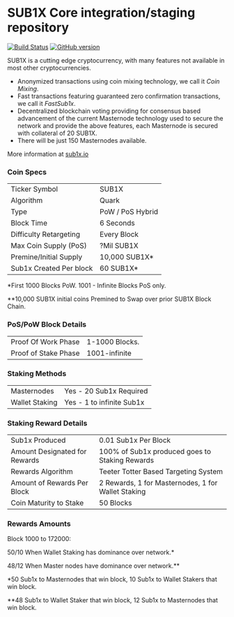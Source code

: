 SUB1X Core integration/staging repository
=====================================

[![Build Status](https://travis-ci.org/SUB1X-Project/SUB1X.svg?branch=master)](https://travis-ci.org/SUB1X-Project/SUB1X) [![GitHub version](https://badge.fury.io/gh/SUB1X-Project%2FSUB1X.svg)](https://badge.fury.io/gh/SUB1X-Project%2FSUB1X)

SUB1X is a cutting edge cryptocurrency, with many features not available in most other cryptocurrencies.
- Anonymized transactions using coin mixing technology, we call it _Coin Mixing_.
- Fast transactions featuring guaranteed zero confirmation transactions, we call it _FastSub1x_.
- Decentralized blockchain voting providing for consensus based advancement of the current Masternode
  technology used to secure the network and provide the above features, each Masternode is secured
  with collateral of 20 SUB1X.
- There will be just 150 Masternodes available.

More information at [sub1x.io](http://www.sub1x.io)

### Coin Specs
<table>
<tr><td>Ticker Symbol</td><td>SUB1X</td></tr>
<tr><td>Algorithm</td><td>Quark</td></tr>
<tr><td>Type</td><td>PoW / PoS Hybrid</td></tr>
<tr><td>Block Time</td><td>6 Seconds</td></tr>
<tr><td>Difficulty Retargeting</td><td>Every Block</td></tr>
<tr><td>Max Coin Supply (PoS)</td><td>?Mil SUB1X</td></tr>
<tr><td>Premine/Initial Supply</td><td>10,000 SUB1X*</td></tr>
<tr><td>Sub1x Created Per block</td><td>60 SUB1X*</td></tr>
</table>

*First 1000 Blocks PoW. 1001 - Infinite Blocks PoS only.

**10,000 SUB1X initial coins Premined to Swap over prior SUB1X Block Chain.

### PoS/PoW Block Details
<table>
<tr><td>Proof Of Work Phase</td><td>1-1000 Blocks.</td></tr>
<tr><td>Proof of Stake Phase</td><td>1001-infinite</td></tr>
</table>

### Staking Methods
<table>
<tr><td>Masternodes</td><td>Yes - 20 Sub1x Required</td></tr>
<tr><td>Wallet Staking</td><td>Yes - 1 to infinite Sub1x</td></tr>
</table>

### Staking Reward Details
<table>
<tr><td>Sub1x Produced</td><td>0.01 Sub1x Per Block</td></tr>
<tr><td>Amount Designated for Rewards</td><td>100% of Sub1x produced goes to Staking Rewards</td></tr>
<tr><td>Rewards Algorithm</td><td>Teeter Totter Based Targeting System</td></tr>
<tr><td>Amount of Rewards Per Block</td><td>2 Rewards, 1 for Masternodes, 1 for Wallet Staking</td></tr>
<tr><td>Coin Maturity to Stake</td><td>50 Blocks</td></tr>


</table>

### Rewards Amounts

Block 1000 to 172000:

50/10 When Wallet Staking has dominance over network.*

48/12 When Master nodes have dominance over network.**


*50 Sub1x to Masternodes that win block, 10 Sub1x to Wallet Stakers that win block.

**48 Sub1x to Wallet Staker that win block, 12 Sub1x to Masternodes that win block.

